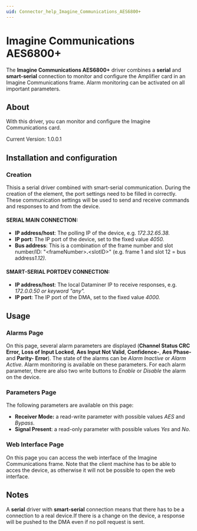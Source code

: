 ```yaml
---
uid: Connector_help_Imagine_Communications_AES6800+
---
```


# Imagine Communications AES6800+

The **Imagine Communications AES6800+** driver combines a **serial** and **smart-serial** connection to monitor and configure the Amplifier card in an Imagine Communications frame. Alarm monitoring can be activated on all important parameters.

## About

With this driver, you can monitor and configure the Imagine Communications card.

Current Version: 1.0.0.1

## Installation and configuration

### Creation

Thisis a serial driver combined with smart-serial communication. During the creation of the element, the port settings need to be filled in correctly. These communication settings will be used to send and receive commands and responses to and from the device.

#### SERIAL MAIN CONNECTION:

- **IP address/host**: The polling IP of the device, e.g. *172.32.65.38.*
- **IP port**: The IP port of the device, set to the fixed value *4050.*
- **Bus address**: This is a combination of the frame number and slot number/ID: "\<frameNumber\>**.**\<slotID\>" (e.g. frame 1 and slot 12 = bus address*1.12).*

#### SMART-SERIAL PORTDEV CONNECTION:

- **IP address/host**: The local Dataminer IP to receive responses, e.g. *172.0.0.50 or keyword "any".*
- **IP port**: The IP port of the DMA, set to the fixed value *4000.*

## Usage

### Alarms Page

On this page, several alarm parameters are displayed (**Channel Status CRC Error,** **Loss of Input Locked**, **Aes Input Not Valid**, **Confidence-**, **Aes** **Phase-** and **Parity- Error**). The state of the alarms can be *Alarm Inactive* or *Alarm Active*. Alarm monitoring is available on these parameters. For each alarm parameter, there are also two write buttons to *Enable* or *Disable* the alarm on the device.

### Parameters Page

The following parameters are available on this page:

- **Receiver Mode:** a read-write parameter with possible values *AES* and *Bypass*.
- **Signal Present**: a read-only parameter with possible values *Yes* and *No*.

### Web Interface Page

On this page you can access the web interface of the Imagine Communications frame. Note that the client machine has to be able to acces the device, as otherwise it will not be possible to open the web interface.

## Notes

A **serial** driver with **smart-serial** connection means that there has to be a connection to a real device.If there is a change on the device, a response will be pushed to the DMA even if no poll request is sent.
